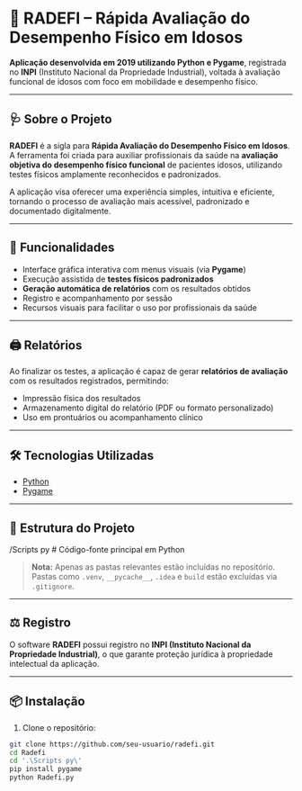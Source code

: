 # 🧓 RADEFI – Rápida Avaliação do Desempenho Físico em Idosos

**Aplicação desenvolvida em 2019 utilizando Python e Pygame**, registrada no **INPI** (Instituto Nacional da Propriedade Industrial), voltada à avaliação funcional de idosos com foco em mobilidade e desempenho físico.

---

## 🩺 Sobre o Projeto

**RADEFI** é a sigla para **Rápida Avaliação do Desempenho Físico em Idosos**. A ferramenta foi criada para auxiliar profissionais da saúde na **avaliação objetiva do desempenho físico funcional** de pacientes idosos, utilizando testes físicos amplamente reconhecidos e padronizados.

A aplicação visa oferecer uma experiência simples, intuitiva e eficiente, tornando o processo de avaliação mais acessível, padronizado e documentado digitalmente.

---

## 🧠 Funcionalidades

- Interface gráfica interativa com menus visuais (via **Pygame**)
- Execução assistida de **testes físicos padronizados**
- **Geração automática de relatórios** com os resultados obtidos
- Registro e acompanhamento por sessão
- Recursos visuais para facilitar o uso por profissionais da saúde

---

## 🖨️ Relatórios

Ao finalizar os testes, a aplicação é capaz de gerar **relatórios de avaliação** com os resultados registrados, permitindo:

- Impressão física dos resultados
- Armazenamento digital do relatório (PDF ou formato personalizado)
- Uso em prontuários ou acompanhamento clínico

---

## 🛠 Tecnologias Utilizadas

- [Python](https://www.python.org/)
- [Pygame](https://www.pygame.org/)

---

## 📁 Estrutura do Projeto

/Scripts py # Código-fonte principal em Python


> **Nota:** Apenas as pastas relevantes estão incluídas no repositório. Pastas como `.venv`, `__pycache__`, `.idea` e `build` estão excluídas via `.gitignore`.

---

## ⚖️ Registro

O software **RADEFI** possui registro no **INPI (Instituto Nacional da Propriedade Industrial)**, o que garante proteção jurídica à propriedade intelectual da aplicação.

---

## 📦 Instalação

1. Clone o repositório:
```bash
git clone https://github.com/seu-usuario/radefi.git
cd Radefi
cd '.\Scripts py\'
pip install pygame
python Radefi.py

